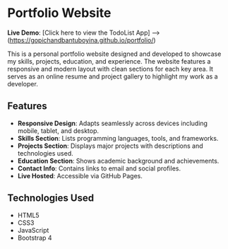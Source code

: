 # Portfolio Website

**Live Demo**:
[Click here to view the TodoList App]
--> (https://gopichandbantuboyina.github.io/portfolio/)

This is a personal portfolio website designed and developed to showcase my skills, projects, education, and experience. The website features a responsive and modern layout with clean sections for each key area. It serves as an online resume and project gallery to highlight my work as a developer.

## Features

- **Responsive Design**: Adapts seamlessly across devices including mobile, tablet, and desktop.
- **Skills Section**: Lists programming languages, tools, and frameworks.
- **Projects Section**: Displays major projects with descriptions and technologies used.
- **Education Section**: Shows academic background and achievements.
- **Contact Info**: Contains links to email and social profiles.
- **Live Hosted**: Accessible via GitHub Pages.

## Technologies Used

- HTML5
- CSS3
- JavaScript
- Bootstrap 4
